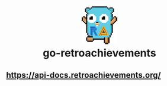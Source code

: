 # <p align="center">![ra_gopher](art/ra_gopher_small.png "Retro Achievements Gopher")<br>go-retroachievements</p>

## https://api-docs.retroachievements.org/